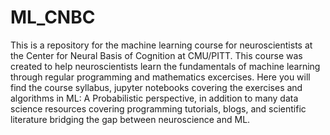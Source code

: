 # ML_CNBC

This is a repository for the machine learning course for neuroscientists at the Center for Neural Basis of Cognition at CMU/PITT. This course was created to help neuroscientists learn the fundamentals of machine learning through regular programming and mathematics excercises. Here you will find the course syllabus, jupyter notebooks covering the exercises and algorithms in ML: A Probabilistic perspective, in addition to many data science resources covering programming tutorials, blogs, and scientific literature bridging the gap between neuroscience and ML.  
